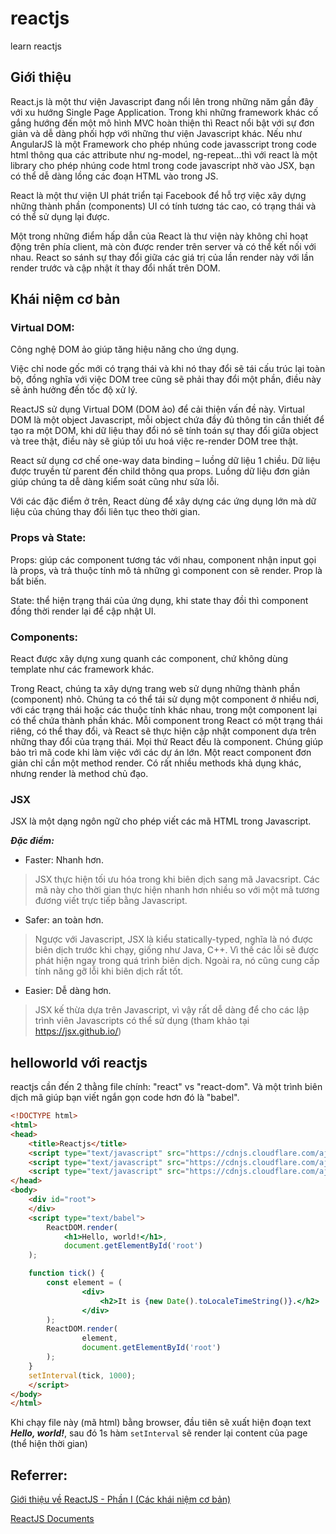 # reactjs
learn reactjs

## Giới thiệu

React.js là một thư viện Javascript đang nổi lên trong những năm gần đây với xu hướng Single Page Application. Trong khi những framework khác cố gắng hướng đến một mô hình MVC hoàn thiện thì React nổi bật với sự đơn giản và dễ dàng phối hợp với những thư viện Javascript khác. Nếu như AngularJS là một Framework cho phép nhúng code javasscript trong code html thông qua các attribute như ng-model, ng-repeat...thì với react là một library cho phép nhúng code html trong code javascript nhờ vào JSX, bạn có thể dễ dàng lồng các đoạn HTML vào trong JS.

React là một thư viện UI phát triển tại Facebook để hỗ trợ việc xây dựng những thành phần (components) UI có tính tương tác cao, có trạng thái và có thể sử dụng lại được.

Một trong những điểm hấp dẫn của React là thư viện này không chỉ hoạt động trên phía client, mà còn được render trên server và có thể kết nối với nhau. React so sánh sự thay đổi giữa các giá trị của lần render này với lần render trước và cập nhật ít thay đổi nhất trên DOM.

## Khái niệm cơ bản

### Virtual DOM:

Công nghệ DOM ảo giúp tăng hiệu năng cho ứng dụng.

Việc chỉ node gốc mới có trạng thái và khi nó thay đổi sẽ tái cấu trúc lại toàn bộ, đồng nghĩa với việc DOM tree cũng sẽ phải thay đổi một phần, điều này sẽ ảnh hưởng đến tốc độ xử lý.

ReactJS sử dụng Virtual DOM (DOM ảo) để cải thiện vấn đề này. Virtual DOM là một object Javascript, mỗi object chứa đầy đủ thông tin cần thiết để tạo ra một DOM, khi dữ liệu thay đổi nó sẽ tính toán sự thay đổi giữa object và tree thật, điều này sẽ giúp tối ưu hoá việc re-render DOM tree thật.

React sử dụng cơ chế one-way data binding – luồng dữ liệu 1 chiều. Dữ liệu được truyền từ parent đến child thông qua props. Luồng dữ liệu đơn giản giúp chúng ta dễ dàng kiểm soát cũng như sửa lỗi.

Với các đặc điểm ở trên, React dùng để xây dựng các ứng dụng lớn mà dữ liệu của chúng thay đổi liên tục theo thời gian. 

### Props và State:

Props: giúp các component tương tác với nhau, component nhận input gọi là props, và trả thuộc tính mô tả những gì component con sẽ render. Prop là bất biến.

State: thể hiện trạng thái của ứng dụng, khi state thay đồi thì component đồng thời render lại để cập nhật UI.

### Components:

React được xây dựng xung quanh các component, chứ không dùng template như các framework khác.

Trong React, chúng ta xây dựng trang web sử dụng những thành phần (component) nhỏ. Chúng ta có thể tái sử dụng một component ở nhiều nơi, với các trạng thái hoặc các thuộc tính khác nhau, trong một component lại có thể chứa thành phần khác. Mỗi component trong React có một trạng thái riêng, có thể thay đổi, và React sẽ thực hiện cập nhật component dựa trên những thay đổi của trạng thái. Mọi thứ React đều là component. Chúng giúp bảo trì mã code khi làm việc với các dự án lớn. Một react component đơn giản chỉ cần một method render. Có rất nhiều methods khả dụng khác, nhưng render là method chủ đạo.

### JSX

JSX là một dạng ngôn ngữ cho phép viết các mã HTML trong Javascript.

***Đặc điểm:***

- Faster: Nhanh hơn.

> JSX thực hiện tối ưu hóa trong khi biên dịch sang mã Javacsript. Các mã này cho thời gian thực hiện nhanh hơn nhiều so với một mã tương đương viết trực tiếp bằng Javascript.

- Safer: an toàn hơn.

> Ngược với Javascript, JSX là kiểu statically-typed, nghĩa là nó được biên dịch trước khi chạy, giống như Java, C++. Vì thế các lỗi sẽ được phát hiện ngay trong quá trình biên dịch. Ngoài ra, nó cũng cung cấp tính năng gỡ lỗi khi biên dịch rất tốt.

- Easier: Dễ dàng hơn.

> JSX kế thừa dựa trên Javascript, vì vậy rất dễ dàng để cho các lập trình viên Javascripts có thể sử dụng (tham khảo tại https://jsx.github.io/)

## helloworld với reactjs

reactjs cần đến 2 thằng file chính: "react" vs "react-dom". Và một trình biên dịch mã giúp bạn viết ngắn gọn code hơn đó là "babel".

```html
<!DOCTYPE html>
<html>
<head>
	<title>Reactjs</title>
	<script type="text/javascript" src="https://cdnjs.cloudflare.com/ajax/libs/react/15.3.1/react.js"></script>
	<script type="text/javascript" src="https://cdnjs.cloudflare.com/ajax/libs/react/15.3.1/react-dom.js"></script>
	<script type="text/javascript" src="https://cdnjs.cloudflare.com/ajax/libs/babel-core/5.8.38/browser.min.js"></script>
</head>
<body>
	<div id="root">
	</div>
	<script type="text/babel">
		ReactDOM.render(
            <h1>Hello, world!</h1>,
            document.getElementById('root')
    );

    function tick() {
        const element = (
                <div>
                    <h2>It is {new Date().toLocaleTimeString()}.</h2>
                </div>
        );
        ReactDOM.render(
                element,
                document.getElementById('root')
        );
    }
    setInterval(tick, 1000);
	</script>
</body>
</html>
```
Khi chạy file này (mã html) bằng browser, đầu tiên sẽ xuất hiện đoạn text ***Hello, world!***, sau đó 1s hàm `setInterval` sẽ render lại content của page (thể hiện thời gian)

## Referrer:
[Giới thiệu về ReactJS - Phần I (Các khái niệm cơ bản)](https://viblo.asia/p/gioi-thieu-ve-reactjs-phan-i-cac-khai-niem-co-ban-V3m5WzjblO7)

[ReactJS Documents](https://reactjs.org/docs/hello-world.html)

